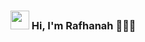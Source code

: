 ### <img src="https://media0.giphy.com/media/hof5uMY0nBwxyjY9S2/giphy.gif?cid=ecf05e47vl7vxm4zssis32bmludo1n1usuqrfe1gbwy6cfk5&rid=giphy.gif&ct=g" width="30px" height="30px">  Hi, I'm Rafhanah 👋🏄‍♀️

<!--
**rafhh/rafhh** is a ✨ _special_ ✨ repository because its `README.md` (this file) appears on your GitHub profile.

Here are some ideas to get you started:

- 🔭 I’m currently working on ...
- 🌱 I’m currently learning ...
- 👯 I’m looking to collaborate on ...
- 🤔 I’m looking for help with ...
- 💬 Ask me about ...
- 📫 How to reach me: ...
- 😄 Pronouns: ...
- ⚡ Fun fact: ...
-->
